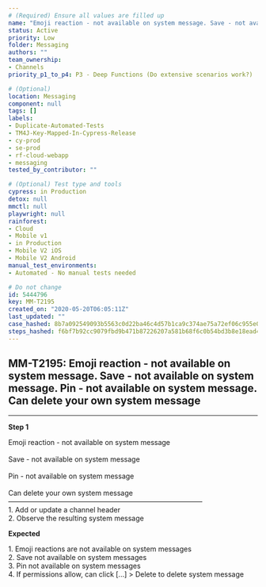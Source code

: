 ```yaml
---
# (Required) Ensure all values are filled up
name: "Emoji reaction - not available on system message. Save - not available on system message. Pin - not available on system message. Can delete your own system message"
status: Active
priority: Low
folder: Messaging
authors: ""
team_ownership:
- Channels
priority_p1_to_p4: P3 - Deep Functions (Do extensive scenarios work?)

# (Optional)
location: Messaging
component: null
tags: []
labels:
- Duplicate-Automated-Tests
- TM4J-Key-Mapped-In-Cypress-Release
- cy-prod
- se-prod
- rf-cloud-webapp
- messaging
tested_by_contributor: ""

# (Optional) Test type and tools
cypress: in Production
detox: null
mmctl: null
playwright: null
rainforest:
- Cloud
- Mobile v1
- in Production
- Mobile V2 iOS
- Mobile V2 Android
manual_test_environments:
- Automated - No manual tests needed

# Do not change
id: 5444796
key: MM-T2195
created_on: "2020-05-20T06:05:11Z"
last_updated: ""
case_hashed: 8b7a092549093b5563c0d22ba46c4d57b1ca9c374ae75a72ef06c955e0603c50a2cef5424163330b52a228a71630b50f
steps_hashed: f6bf7b92cc9079fbd9b471b87226207a581b68f6c0b54bd3b8e18ead46d5a2cf9fd7bb49d8dcf8a6f9ca6d1810513d13
---
```


<!-- (Auto-generated) Based on frontmatter's "key" and "name" -->

## MM-T2195: Emoji reaction - not available on system message. Save - not available on system message. Pin - not available on system message. Can delete your own system message

---

**Step 1**

Emoji reaction - not available on system message\
\
Save - not available on system message\
\
Pin - not available on system message\
\
Can delete your own system message\
————————————————————————————\
1\. Add or update a channel header\
2\. Observe the resulting system message

**Expected**

1\. Emoji reactions are not available on system messages\
2\. Save not available on system messages\
3\. Pin not available on system messages\
4\. If permissions allow, can click \[...] > Delete to delete system message

